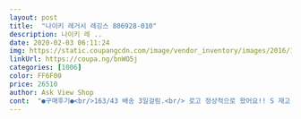 ```yaml
---
layout: post 
title:  "나이키 레거시 레깅스 806928-010" 
description: 나이키 레 ..
date: 2020-02-03 06:11:24 
img: https://static.coupangcdn.com/image/vendor_inventory/images/2016/10/31/9/3/1ecaf928-a160-4e25-b9a6-94afaf96196a.jpg 
linkUrl: https://coupa.ng/bnWO5j 
categories: [1006] 
color: FF6F00 
price: 26510 
author: Ask View Shop 
cont:  "●구매후기●<br/>163/43 배송 3일걸림.<br/> 로고 정상적으로 왔어요!! S 재고 있는데 쿠팡 오류? 로 품절로 뜨신대요 그래서 주문은 m으로 하고 s로 교환발송 부탁 문의 드리면 바꿔서 보내주신대서 s 받았습니당 그렇게 작진 않더라구요 근데 만약 xs 샀으면 길이가 짧을거같아요 여기서 팔진 않지만 ... <br/> 근데 제가 딱 원하던 제일이였어요 잘 늘어나고 그냥 면이 아닌 제질?? 이였고 허리 밴드랑 발목이 아주 살짝 남는데 티가 잘 안나서 그냥 입으려구요 후회 안해요 고민은 배송만 늦출 뿐.<br/>.<br/><br/>반바지착의를,, 검은게 없어 차콜로 입어서 좀 이상해보일순있는데 검은색에 맞게 입으시면 운동 편하게 가실수있을 룩이네요<br/>본인 166/52 후기 보니까 뭐 별의 별 얘기 많아서 시키고 좀 후회 했는데 진짜 입어보니까 예뻐요 ! 후기 보고 정품 의심 됐는데 정품 맞아용 ! 중국 ? 쪽에서 수입해서 파는 것 같더라구용 ,, 제 친구가 한국 나이키 매장에서 산 나이키 레깅스가 있는데 그 재질이랑 똑같아여 ,, 다른 후기 보니까 나이키 로고 어쩌고저쩌고 하던데 원래 나이키 로고 위치 저기 맞습니다 ,,,,, 첨에 레깅스 입을때 허리 쪽 뚜둑 소리 나는거 땜에 가품인가 ? 이 레깅스 하자 있나 ? 싶었는데 생각해보니 제가 스파이더 매장에서 레깅스 산 것도 그랬어요 ! ㅋㅋㅋ 둘 다 아무 이상 없었습니당 ㅋ 예쁘게 입을게요 ❤️<br/>사이즈는 xl로 주문했고 보시는바와같이 아주 잘맞습니다.<br/><br/>상품첫이미지는 남잔데 우먼용이라해서 발목나이키로고 이 예쁜걸 포기해야되나싶었습니다.<br/> 왜냐하면 남자분의 리뷰가없었기 때문에,.<br/> 저역시 고민을 많이하고 샀기에 귀찮음을 무릅쓰고 남깁니다.<br/><br/>어지간하면 남잔 xl .<br/>키 180까지는 사셔도 문제없을듯합니다 대신 몸무게는 ~74까지만 허용이라고 보세요<br/>종아리가 살짝 붙은편(과하지않음)이고 엉덩이가 있는편인데 입었을때 여자꺼란 티가 안납니다.<br/> 또 밑위가 짧다는 평이 많은데 그다지안짧습니다 .<br/> 게다가 반바지 입을거잖아요? 그러니 우리남자들은 상관없습니다<br/>키는 177에 몸무게 74입니다.<br/> 남자구요.<br/><br/>163/43 배송 3일걸림.<br/> 로고 정상적으로 왔어요!! S 재고 있는데 쿠팡 오류? 로 품절로 뜨신대요 그래서 주문은 m으로 하고 s로 교환발송 부탁 문의 드리면 바꿔서 보내주신대서 s 받았습니당 그렇게 작진 않더라구요 근데 만약 xs 샀으면 길이가 짧을거같아요 여기서 팔진 않지만 ... <br/> 근데 제가 딱 원하던 제일이였어요 잘 늘어나고 그냥 면이 아닌 제질?? 이였고 허리 밴드랑 발목이 아주 살짝 남는데 티가 잘 안나서 그냥 입으려구요 후회 안해요 고민은 배송만 늦출 뿐.<br/>.<br/><br/>반바지착의를,, 검은게 없어 차콜로 입어서 좀 이상해보일순있는데 검은색에 맞게 입으시면 운동 편하게 가실수있을 룩이네요<br/>본인 166/52 후기 보니까 뭐 별의 별 얘기 많아서 시키고 좀 후회 했는데 진짜 입어보니까 예뻐요 ! 후기 보고 정품 의심 됐는데 정품 맞아용 ! 중국 ? 쪽에서 수입해서 파는 것 같더라구용 ,, 제 친구가 한국 나이키 매장에서 산 나이키 레깅스가 있는데 그 재질이랑 똑같아여 ,, 다른 후기 보니까 나이키 로고 어쩌고저쩌고 하던데 원래 나이키 로고 위치 저기 맞습니다 ,,,,, 첨에 레깅스 입을때 허리 쪽 뚜둑 소리 나는거 땜에 가품인가 ? 이 레깅스 하자 있나 ? 싶었는데 생각해보니 제가 스파이더 매장에서 레깅스 산 것도 그랬어요 ! ㅋㅋㅋ 둘 다 아무 이상 없었습니당 ㅋ 예쁘게 입을게요 ❤️<br/>사이즈는 xl로 주문했고 보시는바와같이 아주 잘맞습니다.<br/><br/>상품첫이미지는 남잔데 우먼용이라해서 발목나이키로고 이 예쁜걸 포기해야되나싶었습니다.<br/> 왜냐하면 남자분의 리뷰가없었기 때문에,.<br/> 저역시 고민을 많이하고 샀기에 귀찮음을 무릅쓰고 남깁니다.<br/><br/>어지간하면 남잔 xl .<br/>키 180까지는 사셔도 문제없을듯합니다 대신 몸무게는 ~74까지만 허용이라고 보세요<br/>종아리가 살짝 붙은편(과하지않음)이고 엉덩이가 있는편인데 입었을때 여자꺼란 티가 안납니다.<br/> 또 밑위가 짧다는 평이 많은데 그다지안짧습니다 .<br/> 게다가 반바지 입을거잖아요? 그러니 우리남자들은 상관없습니다<br/>키는 177에 몸무게 74입니다.<br/> 남자구요.<br/><br/>" 
---
```

